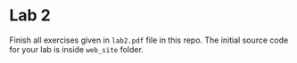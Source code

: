 # Lab 2

Finish all exercises given in `lab2.pdf` file in this repo. The initial source code for your lab is inside `web_site` folder.